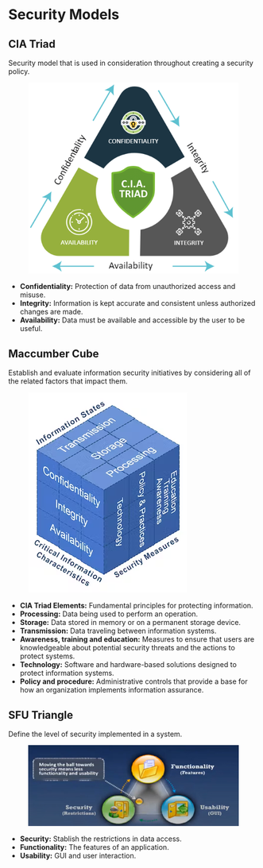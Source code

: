 # Security Models

## **CIA Triad**

Security model that is used in consideration throughout creating a security policy.

<figure><img src="../.gitbook/assets/image (1).png" alt=""><figcaption></figcaption></figure>

* **Confidentiality:** Protection of data from unauthorized access and misuse.
* **Integrity:** Information is kept accurate and consistent unless authorized changes are made.
* **Availability:** Data must be available and accessible by the user to be useful.



## **Maccumber Cube**

Establish and evaluate information security initiatives by considering all of the related factors that impact them.

<figure><img src="../.gitbook/assets/image (3).png" alt=""><figcaption></figcaption></figure>

* **CIA Triad Elements:** Fundamental principles for protecting information.
* **Processing:** Data being used to perform an operation.
* **Storage:** Data stored in memory or on a permanent storage device.
* **Transmission:** Data traveling between information systems.
* **Awareness, training and education:** Measures to ensure that users are knowledgeable about potential security threats and the actions to protect systems.
* **Technology:** Software and hardware-based solutions designed to protect information systems.
* **Policy and procedure:** Administrative controls that provide a base for how an organization implements information assurance.



## **SFU Triangle**

Define the level of security implemented in a system.

<figure><img src="../.gitbook/assets/image (2).png" alt=""><figcaption></figcaption></figure>

* **Security:** Stablish the restrictions in data access.
* **Functionality:** The features of an application.
* **Usability:** GUI and user interaction.
